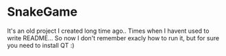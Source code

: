 # SnakeGame

It's an old project I created long time ago.. Times when I havent used to write README... So now I don't remember exacly how to run it, but for sure you need to install QT :)

